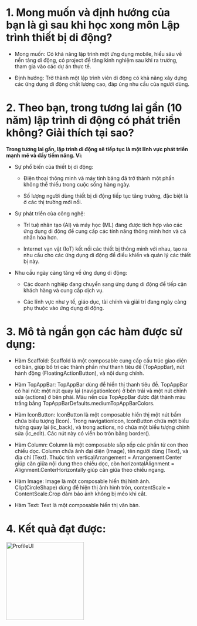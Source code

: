 # 1. Mong muốn và định hướng của bạn là gì sau khi học xong môn Lập trình thiết bị di động?
- Mong muốn: Có khả năng lập trình một ứng dụng mobile, hiểu sâu về nền tảng di động, có project để tăng kinh nghiệm sau khi ra trường, tham gia vào các dự án thực tế.
  
- Định hướng: Trở thành một lập trình viên di động có khả năng xây dựng các ứng dụng di động chất lượng cao, đáp úng nhu cầu của người dùng.

# 2. Theo bạn, trong tương lai gần (10 năm) lập trình di động có phát triển không? Giải thích tại sao?
**Trong tương lai gần, lập trình di động sẽ tiếp tục là một lĩnh vực phát triển mạnh mẽ và đầy tiềm năng. Vì:**
- Sự phổ biến của thiết bị di động:
	+ Điện thoại thông minh và máy tính bảng đã trở thành một phần không thể thiếu trong cuộc sống hàng ngày.

	+ Số lượng người dùng thiết bị di động tiếp tục tăng trưởng, đặc biệt là ở các thị trường mới nổi.

- Sự phát triển của công nghệ:
	+ Trí tuệ nhân tạo (AI) và máy học (ML) đang được tích hợp vào các ứng dụng di động để cung cấp các tính năng thông minh hơn và cá nhân hóa hơn.

	+ Internet vạn vật (IoT) kết nối các thiết bị thông minh với nhau, tạo ra nhu cầu cho các ứng dụng di động để điều khiển và quản lý các thiết bị này.

- Nhu cầu ngày càng tăng về ứng dụng di động:
	+ Các doanh nghiệp đang chuyển sang ứng dụng di động để tiếp cận khách hàng và cung cấp dịch vụ.

	+ Các lĩnh vực như y tế, giáo dục, tài chính và giải trí đang ngày càng phụ thuộc vào ứng dụng di động.

# 3. Mô tả ngắn gọn các hàm được sử dụng:
- Hàm Scaffold: Scaffold là một composable cung cấp cấu trúc giao diện cơ bản, giúp bố trí các thành phần như thanh tiêu đề (TopAppBar), nút hành động (FloatingActionButton), và nội dung chính.
  
- Hàm TopAppBar: TopAppBar dùng để hiển thị thanh tiêu đề. TopAppBar có hai nút: một nút quay lại (navigationIcon) ở bên trái và một nút chỉnh sửa (actions) ở bên phải. Màu nền của TopAppBar được đặt thành màu trắng bằng TopAppBarDefaults.mediumTopAppBarColors.
  
- Hàm IconButton: IconButton là một composable hiển thị một nút bấm chứa biểu tượng (Icon). Trong navigationIcon, IconButton chứa một biểu tượng quay lại (ic_back), và trong actions, nó chứa một biểu tượng chỉnh sửa (ic_edit). Các nút này có viền bo tròn bằng border().
  
- Hàm Column: Column là một composable sắp xếp các phần tử con theo chiều dọc. Column chứa ảnh đại diện (Image), tên người dùng (Text), và địa chỉ (Text). Thuộc tính verticalArrangement = Arrangement.Center giúp căn giữa nội dung theo chiều dọc, còn horizontalAlignment = Alignment.CenterHorizontally giúp căn giữa theo chiều ngang.
  
- Hàm Image: Image là một composable hiển thị hình ảnh. Clip(CircleShape) dùng để hiện thị ảnh hình tròn, contentScale = ContentScale.Crop đảm bảo ảnh không bị méo khi cắt.
  
- Hàm Text: Text là một composable hiển thị văn bản.

# 4. Kết quả đạt được:
<img width="212" alt="ProfileUI" src="https://github.com/user-attachments/assets/0299a1f4-1f82-463e-b8fe-5d6912775386" />
